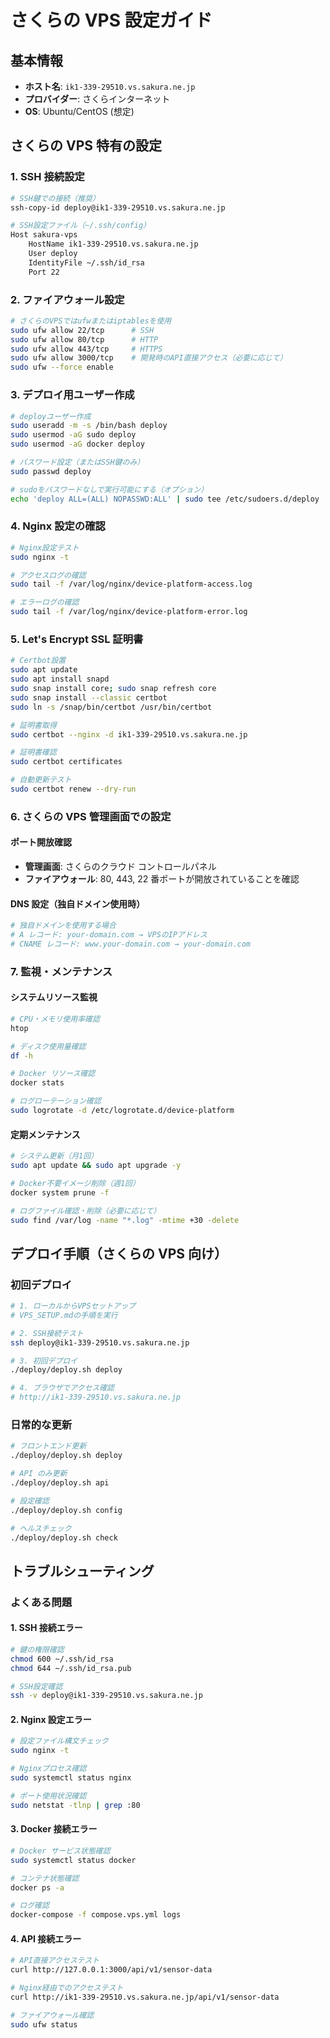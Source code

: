 # さくらの VPS 設定ガイド

## 基本情報

- **ホスト名**: `ik1-339-29510.vs.sakura.ne.jp`
- **プロバイダー**: さくらインターネット
- **OS**: Ubuntu/CentOS (想定)

## さくらの VPS 特有の設定

### 1. SSH 接続設定

```bash
# SSH鍵での接続（推奨）
ssh-copy-id deploy@ik1-339-29510.vs.sakura.ne.jp

# SSH設定ファイル（~/.ssh/config）
Host sakura-vps
    HostName ik1-339-29510.vs.sakura.ne.jp
    User deploy
    IdentityFile ~/.ssh/id_rsa
    Port 22
```

### 2. ファイアウォール設定

```bash
# さくらのVPSではufwまたはiptablesを使用
sudo ufw allow 22/tcp      # SSH
sudo ufw allow 80/tcp      # HTTP
sudo ufw allow 443/tcp     # HTTPS
sudo ufw allow 3000/tcp    # 開発時のAPI直接アクセス（必要に応じて）
sudo ufw --force enable
```

### 3. デプロイ用ユーザー作成

```bash
# deployユーザー作成
sudo useradd -m -s /bin/bash deploy
sudo usermod -aG sudo deploy
sudo usermod -aG docker deploy

# パスワード設定（またはSSH鍵のみ）
sudo passwd deploy

# sudoをパスワードなしで実行可能にする（オプション）
echo 'deploy ALL=(ALL) NOPASSWD:ALL' | sudo tee /etc/sudoers.d/deploy
```

### 4. Nginx 設定の確認

```bash
# Nginx設定テスト
sudo nginx -t

# アクセスログの確認
sudo tail -f /var/log/nginx/device-platform-access.log

# エラーログの確認
sudo tail -f /var/log/nginx/device-platform-error.log
```

### 5. Let's Encrypt SSL 証明書

```bash
# Certbot設置
sudo apt update
sudo apt install snapd
sudo snap install core; sudo snap refresh core
sudo snap install --classic certbot
sudo ln -s /snap/bin/certbot /usr/bin/certbot

# 証明書取得
sudo certbot --nginx -d ik1-339-29510.vs.sakura.ne.jp

# 証明書確認
sudo certbot certificates

# 自動更新テスト
sudo certbot renew --dry-run
```

### 6. さくらの VPS 管理画面での設定

#### ポート開放確認

- **管理画面**: さくらのクラウド コントロールパネル
- **ファイアウォール**: 80, 443, 22 番ポートが開放されていることを確認

#### DNS 設定（独自ドメイン使用時）

```bash
# 独自ドメインを使用する場合
# A レコード: your-domain.com → VPSのIPアドレス
# CNAME レコード: www.your-domain.com → your-domain.com
```

### 7. 監視・メンテナンス

#### システムリソース監視

```bash
# CPU・メモリ使用率確認
htop

# ディスク使用量確認
df -h

# Docker リソース確認
docker stats

# ログローテーション確認
sudo logrotate -d /etc/logrotate.d/device-platform
```

#### 定期メンテナンス

```bash
# システム更新（月1回）
sudo apt update && sudo apt upgrade -y

# Docker不要イメージ削除（週1回）
docker system prune -f

# ログファイル確認・削除（必要に応じて）
sudo find /var/log -name "*.log" -mtime +30 -delete
```

## デプロイ手順（さくらの VPS 向け）

### 初回デプロイ

```bash
# 1. ローカルからVPSセットアップ
# VPS_SETUP.mdの手順を実行

# 2. SSH接続テスト
ssh deploy@ik1-339-29510.vs.sakura.ne.jp

# 3. 初回デプロイ
./deploy/deploy.sh deploy

# 4. ブラウザでアクセス確認
# http://ik1-339-29510.vs.sakura.ne.jp
```

### 日常的な更新

```bash
# フロントエンド更新
./deploy/deploy.sh deploy

# API のみ更新
./deploy/deploy.sh api

# 設定確認
./deploy/deploy.sh config

# ヘルスチェック
./deploy/deploy.sh check
```

## トラブルシューティング

### よくある問題

#### 1. SSH 接続エラー

```bash
# 鍵の権限確認
chmod 600 ~/.ssh/id_rsa
chmod 644 ~/.ssh/id_rsa.pub

# SSH設定確認
ssh -v deploy@ik1-339-29510.vs.sakura.ne.jp
```

#### 2. Nginx 設定エラー

```bash
# 設定ファイル構文チェック
sudo nginx -t

# Nginxプロセス確認
sudo systemctl status nginx

# ポート使用状況確認
sudo netstat -tlnp | grep :80
```

#### 3. Docker 接続エラー

```bash
# Docker サービス状態確認
sudo systemctl status docker

# コンテナ状態確認
docker ps -a

# ログ確認
docker-compose -f compose.vps.yml logs
```

#### 4. API 接続エラー

```bash
# API直接アクセステスト
curl http://127.0.0.1:3000/api/v1/sensor-data

# Nginx経由でのアクセステスト
curl http://ik1-339-29510.vs.sakura.ne.jp/api/v1/sensor-data

# ファイアウォール確認
sudo ufw status
```

